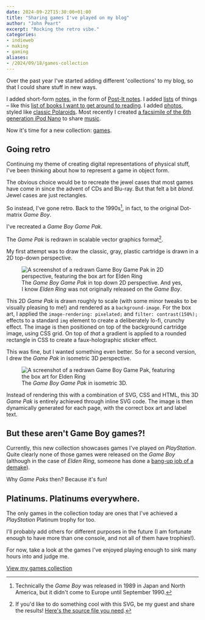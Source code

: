 ```yaml
---
date: 2024-09-22T15:30:00+01:00
title: "Sharing games I've played on my blog"
author: "John Peart"
excerpt: "Rocking the retro vibe."
categories:
- indieweb
- making
- gaming
aliases:
- /2024/09/18/games-collection
---
```


Over the past year I've started adding different 'collections' to my blog, so that I could share stuff in new ways.

I added short-form [notes](/notes/), in the form of [Post-It notes](/note/1701945480/). I added [lists](/lists/) of things – like this [list of books I want to get around to reading](https://www.johnpe.art/list/1713724980/). I added [photos](/photos/), styled like [classic Polaroids](/photo/1606145620/). Most recently I created [a facsimile of the 6th generation iPod Nano](/2024/03/10/sharing-music-on-my-blog/) to share [music](/music/).

Now it's time for a new collection: [games](/games/).

## Going retro

Continuing my theme of creating digital representations of physical stuff, I've been thinking about how to represent a game in object form.

The obvious choice would be to recreate the jewel cases that most games have come in since the advent of CDs and Blu-ray. But that felt a bit *bland*. Jewel cases are just rectangles. 

So instead, I've gone retro. Back to the 1990s[^1], in fact, to the original Dot-matrix *Game Boy*. 

I've recreated a *Game Boy Game Pak*.

The *Game Pak* is redrawn in scalable vector graphics format[^svg]. 

My first attempt was to draw the classic, gray, plastic cartridge is drawn in a 2D top-down perspective. 

<figure>
<img src="/assets/images/posts/2024/09/22/games-collection/gameboy-gamepak-elden-ring-version-1.png" alt="A screenshot of a redrawn Game Boy Game Pak in 2D perspective, featuring the box art for Elden Ring">
<figcaption>The <em>Game Boy Game Pak</em> in top down 2D perspective. And yes, I know <em>Elden Ring</em> was not originally released on the <em>Game Boy</em>.</figcaption>
</figure>

This 2D *Game Pak* is drawn roughly to scale (with some minor tweaks to be visually pleasing to me!) and rendered as a `background-image`. For the box art, I applied the `image-rendering: pixelated;` and `filter: contrast(150%);` effects to a standard `img` element to create a deliberately lo-fi, crunchy effect. The image is then positioned on top of the background cartridge image, using CSS grid. On top of *that* a gradient is applied to a rounded rectangle in CSS to create a faux-holographic sticker effect. 

This was fine, but I wanted something even better. So for a second version, I drew the *Game Pak* in isometric 3D perspective.

<figure>
<img src="/assets/images/posts/2024/09/22/games-collection/gameboy-gamepak-elden-ring-version-2.png" alt="A screenshot of a redrawn Game Boy Game Pak, featuring the box art for Elden Ring">
<figcaption>The <em>Game Boy Game Pak</em> in isometric 3D.</figcaption>
</figure>

Instead of rendering this with a combination of SVG, CSS and HTML, this 3D *Game Pak* is entirely achieved through inline SVG code. The image is then dynamically generated for each page, with the correct box art and label text.

## But these aren't Game Boy games?!

Currently, this new collection showcases games I've played on *PlayStation*. Quite clearly none of those games were released on the *Game Boy* (although in the case of *Elden Ring*, someone has done a [bang-up job of a demake](https://shin.itch.io/elden-ring-gb)).

Why *Game Paks* then? Because it's fun!

## Platinums. Platinums everywhere.

The only games in the collection today are ones that I've achieved a *PlayStation* Platinum trophy for too.

I'll probably add others for different purposes in the future (I am fortunate enough to have more than one console, and not all of them have trophies!).

For now, take a look at the games I've enjoyed playing enough to sink many hours into and judge me.

[View my games collection](/games/)

[^1]: Technically the *Game Boy* was released in 1989 in Japan and North America, but it didn't come to Europe until September 1990. 

[^svg]: If you'd like to do something cool with this SVG, be my guest and share the results! [Here's the source file you need](https://raw.githubusercontent.com/johnpeart/johnpeart.github.io/main/src/assets/images/site/gamepak.svg). 
